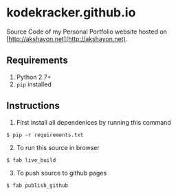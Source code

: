 # kodekracker.github.io
Source Code of my Personal Portfolio website hosted on [http://akshayon.net](http://akshayon.net).

## Requirements
1. Python 2.7+
2. `pip` installed

## Instructions
1. First install all dependenices by running this command
```shell
$ pip -r requirements.txt
```
2. To run this source in browser
```shell    
$ fab live_build
```
3. To push source to github pages
```shell
$ fab publish_github
```
